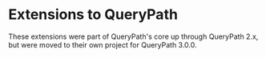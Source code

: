 # Extensions to QueryPath

These extensions were part of QueryPath's core up through QueryPath 2.x,
but were moved to their own project for QueryPath 3.0.0.
